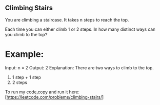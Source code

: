## Climbing Stairs
You are climbing a staircase. It takes n steps to reach the top.

Each time you can either climb 1 or 2 steps. In how many distinct ways can you climb to the top?

# Example:
Input: n = 2
Output: 2
Explanation: There are two ways to climb to the top.
1. 1 step + 1 step
2. 2 steps

To run my code,copy and run it here:
[https://leetcode.com/problems/climbing-stairs/]